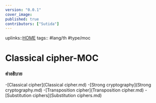 ```yaml
---
version: "0.0.1"
cover_image:
published: true
contributors: ["Sutida"]
---
```

uplinks::[HOME](HOME.md)
tags:: #lang/th #type/moc

# Classical cipher-MOC
### คำอธิบาย
-[Classical cipher](Classical cipher.md)
-[Strong cryptography](Strong cryptography.md)
-[Transposition cipher](Transposition cipher.md)
-[Substitution ciphers](Substitution ciphers.md)